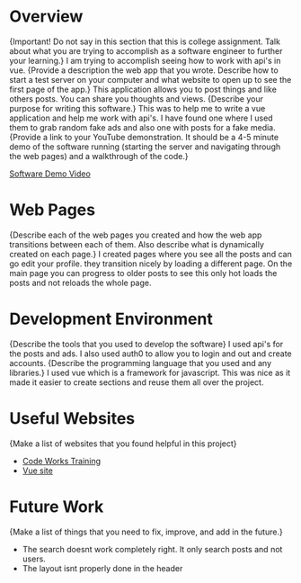 # Overview

{Important!  Do not say in this section that this is college assignment.  Talk about what you are trying to accomplish as a software engineer to further your learning.}
I am trying to accomplish seeing how to work with api's in vue. 
{Provide a description the web app that you wrote. Describe how to start a test server on your computer and what website to open up to see the first page of the app.}
This application allows you to post things and like others posts. You can share you thoughts and views.
{Describe your purpose for writing this software.}
This was to help me to write a vue application and help me work with api's. I have found one where I used them to grab random fake ads and also one with posts for a fake media.
{Provide a link to your YouTube demonstration.  It should be a 4-5 minute demo of the software running (starting the server and navigating through the web pages) and a walkthrough of the code.}

[Software Demo Video](https://somup.com/c0lIVNkct1)

# Web Pages

{Describe each of the web pages you created and how the web app transitions between each of them.  Also describe what is dynamically created on each page.}
I created pages where you see all the posts and can go edit your profile. they transition nicely by loading a different page. On the main page you can progress to older posts to see this only hot loads the posts and not reloads the whole page.
# Development Environment

{Describe the tools that you used to develop the software}
I used api's for the posts and ads. I also used auth0 to allow you to login and out and create accounts.
{Describe the programming language that you used and any libraries.}
I used vue which is a framework for javascript. This was nice as it made it easier to create sections and reuse them all over the project.
# Useful Websites

{Make a list of websites that you found helpful in this project}
* [Code Works Training](https://classroom.codeworksacademy.com/?code=GApOyCSVJn07tRqVeI4_bHK5Z7q-qGJE2RRrCaO_CcGWG&state=VERaMWdwSlZ0cFNSUHh0T083bi43TmNnV192OEJJX0F%2BeVFuVjFBU0o1ZA%3D%3D#/auth/cohorts/62d9a2f22de56d12091cd422/outlines/1)
* [Vue site](https://vuejs.org/)

# Future Work

{Make a list of things that you need to fix, improve, and add in the future.}
* The search doesnt work completely right. It only search posts and not users.
* The layout isnt properly done in the header